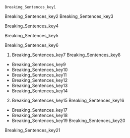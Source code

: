 ```ngMeta
Breaking_Sentences_key1
```

Breaking_Sentences_key2
Breaking_Sentences_key3


Breaking_Sentences_key4


Breaking_Sentences_key5


Breaking_Sentences_key6


1. Breaking_Sentences_key7
Breaking_Sentences_key8
* Breaking_Sentences_key9
* Breaking_Sentences_key10
* Breaking_Sentences_key11
* Breaking_Sentences_key12
* Breaking_Sentences_key13
* Breaking_Sentences_key14
2. Breaking_Sentences_key15
Breaking_Sentences_key16
* Breaking_Sentences_key17
* Breaking_Sentences_key18
* Breaking_Sentences_key19
Breaking_Sentences_key20


Breaking_Sentences_key21


